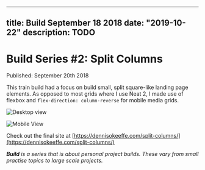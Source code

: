 
---
title: Build September 18 2018
date: "2019-10-22"
description: TODO
---

# Build Series #2: Split Columns

Published: September 20th 2018

This train build had a focus on build small, split square-like landing page elements. As opposed to most grids where I use Neat 2, I made use of flexbox and `flex-direction: column-reverse` for mobile media grids.

![Desktop view](https://res.cloudinary.com/gitgoodclub/image/upload/v1537306064/icr1mblmhxlfezfrpn5h.png 'Desktop view')

![Mobile View](https://res.cloudinary.com/gitgoodclub/image/upload/v1537306075/urtspghrm9x0cp6vudpv.png 'Mobile view')

Check out the final site at [https://dennisokeeffe.com/split-columns/](https://dennisokeeffe.com/split-columns/)

_**Build** is a series that is about personal project builds. These vary from small practise topics to large scale projects._

